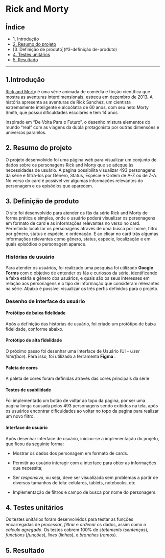 # Rick and Morty

## Índice

- [1. Introdução](#1-Introdução)
- [2. Resumo do projeto](#2-resumo-do-projeto)
- [3. Definição de produto](#3-definição de-produto)
- [4. Testes unitários](#4-testes-unitários)
- [5. Resultado](#5-Resultado)

---

## 1.Introdução

[Rick and Morty](https://pt.wikipedia.org/wiki/Rick_and_Morty) é uma série animada de  comédia e ficção científica que mostra as aventuras interdimensionais, estreou em dezembro de 2013.  A história apresenta as aventuras de Rick Sanchez, um cientista extremamente inteligente e alcoólatra de 60 anos, com seu neto Morty Smith, que possui dificuldades escolares e tem 14 anos

Inspirado em “De Volta Para o Futuro”, o desenho mistura elementos do mundo “real” com as viagens da dupla protagonista por outras dimensões e universos paralelos.

## 2. Resumo do projeto

O projeto desenvolvido foi uma página web para visualizar um conjunto de dados sobre os personagens Rick and Morty que se adeque às necessidades de usuário. A pagina possibilita visualizar 493 personagens  da série e filtrá-los  por Gênero, Status, Espécie e Ordem de A-Z ou de Z-A. No verso do card é possível ver algumas informações relevantes do personagem e os episódios que aparecem.

## 3. Definição de produto

O site foi desenvolvido para atender os fãs da série Rick and Morty de forma prática e simples, onde o usuário poderá visualizar os personagens em formato de card e as informações relevantes no verso no card. Permitindo localizar os personagens através de uma busca por nome, filtro por gênero, status e espécie, e ordenação. E ao clicar no card trás algumas informações relevantes como gênero, status, espécie, localização e em quais episódios o personagem aparece.



### Histórias de usuário

Para atender os usuários, foi realizado uma pesquisa foi utilizado **Google Forms** com o objetivo de entender os fãs e curiosos da série, identificando a faixa etária e gênero dos usuários, e quais são os seus interesses em relação aos personagens e o tipo de informação que consideram relevantes na série. Abaixo é possível visualizar os três perfis definidos para o projeto.



### Desenho de interface do usuário

#### Protótipo de baixa fidelidade

Após a definição das histórias de usuário, foi criado um protótipo de baixa fidelidade, conforme abaixo.





#### Protótipo de alta fidelidade

O próximo passo foi desenhar uma Interface de Usuário (UI - *User Interface*). Para isso, foi utilizado a ferramenta **Figma** .



#### **Paleta de cores**

A paleta de cores foram definidas através das cores principais da série



#### Testes de usabilidade

Foi implementado um botão de voltar ao topo da pagina, por ser uma pagina longa causada pelos 493 personagens sendo exibidos na tela, após os usuários encontrar dificuldades ao voltar no topo da pagina para realizar um novo filtro.



#### Interface de usuário

Após desenhar interface de usuário, iniciou-se a implementação do projeto, que ficou da seguinte forma:

- Mostrar os dados dos personagem em formato de cards.

- Permitir ao usuário interagir com a interface para obter as informações que
  necessita;
- Ser _responsiva_, ou seja, deve ser visualizada sem problemas a partir de
  diversos tamanhos de tela: celulares, tablets, notebooks, etc.

- Implementação de filtros e campo de busca por nome do personagem.



## 4. Testes unitários

Os testes unitários foram desenvolvidos para testar as funções encarregadas de _processar_,
_filtrar_ e _ordenar_ os dados, assim como _o calculo agregado_. Os testes cobrem 100% de _statements_
(_sentenças_), _functions_ (_funções_), _lines_ (_linhas_), e _branches_ (_ramos_).

## 5. Resultado

